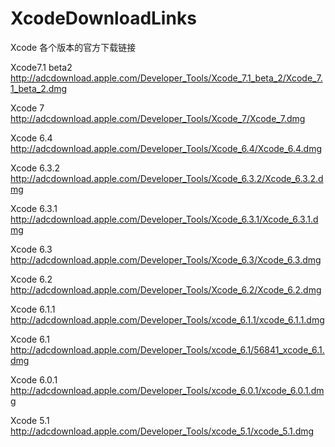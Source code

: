 # XcodeDownloadLinks
Xcode 各个版本的官方下载链接

Xcode7.1 beta2 http://adcdownload.apple.com/Developer_Tools/Xcode_7.1_beta_2/Xcode_7.1_beta_2.dmg

Xcode 7      http://adcdownload.apple.com/Developer_Tools/Xcode_7/Xcode_7.dmg

Xcode 6.4    http://adcdownload.apple.com/Developer_Tools/Xcode_6.4/Xcode_6.4.dmg

Xcode 6.3.2  http://adcdownload.apple.com/Developer_Tools/Xcode_6.3.2/Xcode_6.3.2.dmg

Xcode 6.3.1  http://adcdownload.apple.com/Developer_Tools/Xcode_6.3.1/Xcode_6.3.1.dmg

Xcode 6.3    http://adcdownload.apple.com/Developer_Tools/Xcode_6.3/Xcode_6.3.dmg

Xcode 6.2    http://adcdownload.apple.com/Developer_Tools/Xcode_6.2/Xcode_6.2.dmg

Xcode 6.1.1  http://adcdownload.apple.com/Developer_Tools/xcode_6.1.1/xcode_6.1.1.dmg

Xcode 6.1    http://adcdownload.apple.com/Developer_Tools/xcode_6.1/56841_xcode_6.1.dmg

Xcode 6.0.1  http://adcdownload.apple.com/Developer_Tools/xcode_6.0.1/xcode_6.0.1.dmg

Xcode 5.1    http://adcdownload.apple.com/Developer_Tools/xcode_5.1/xcode_5.1.dmg
